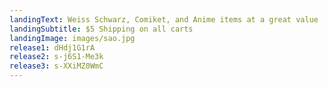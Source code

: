 ```yaml
---
landingText: Weiss Schwarz, Comiket, and Anime items at a great value
landingSubtitle: $5 Shipping on all carts
landingImage: images/sao.jpg
release1: dHdj1G1rA
release2: s-j6S1-Me3k
release3: s-XXiMZ0WmC
---
```

